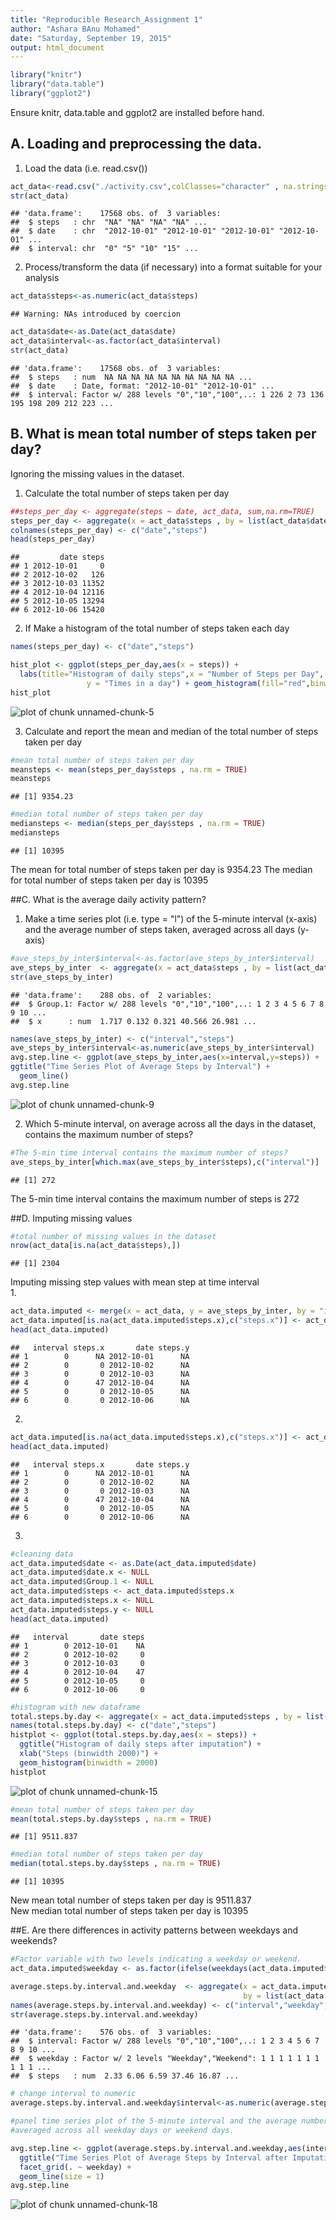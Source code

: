 ```yaml
---
title: "Reproducible Research_Assignment 1"
author: "Ashara BAnu Mohamed"
date: "Saturday, September 19, 2015"
output: html_document
---
```



```r
library("knitr")
library("data.table")
library("ggplot2")
```
Ensure knitr, data.table and ggplot2 are installed before hand.


## A. Loading and preprocessing the data.

1.  Load the data (i.e. read.csv())

```r
act_data<-read.csv("./activity.csv",colClasses="character" , na.strings="Not Available")
str(act_data)
```

```
## 'data.frame':	17568 obs. of  3 variables:
##  $ steps   : chr  "NA" "NA" "NA" "NA" ...
##  $ date    : chr  "2012-10-01" "2012-10-01" "2012-10-01" "2012-10-01" ...
##  $ interval: chr  "0" "5" "10" "15" ...
```
2.  Process/transform the data (if necessary) into a format suitable for your analysis

```r
act_data$steps<-as.numeric(act_data$steps)
```

```
## Warning: NAs introduced by coercion
```

```r
act_data$date<-as.Date(act_data$date)  
act_data$interval<-as.factor(act_data$interval)
str(act_data)
```

```
## 'data.frame':	17568 obs. of  3 variables:
##  $ steps   : num  NA NA NA NA NA NA NA NA NA NA ...
##  $ date    : Date, format: "2012-10-01" "2012-10-01" ...
##  $ interval: Factor w/ 288 levels "0","10","100",..: 1 226 2 73 136 195 198 209 212 223 ...
```
## B. What is mean total number of steps taken per day?
Ignoring the missing values in the dataset.

1.  Calculate the total number of steps taken per day

```r
##steps_per_day <- aggregate(steps ~ date, act_data, sum,na.rm=TRUE)
steps_per_day <- aggregate(x = act_data$steps , by = list(act_data$date), FUN = sum ,na.rm=TRUE)
colnames(steps_per_day) <- c("date","steps")
head(steps_per_day)
```

```
##         date steps
## 1 2012-10-01     0
## 2 2012-10-02   126
## 3 2012-10-03 11352
## 4 2012-10-04 12116
## 5 2012-10-05 13294
## 6 2012-10-06 15420
```
2.  If  Make a histogram of the total number of steps taken each day

```r
names(steps_per_day) <- c("date","steps")

hist_plot <- ggplot(steps_per_day,aes(x = steps)) +
  labs(title="Histogram of daily steps",x = "Number of Steps per Day", 
                 y = "Times in a day") + geom_histogram(fill="red",binwidth = 2000)
hist_plot
```

![plot of chunk unnamed-chunk-5](figure/unnamed-chunk-5-1.png) 

3.  Calculate and report the mean and median of the total number of steps taken per day

```r
#mean total number of steps taken per day 
meansteps <- mean(steps_per_day$steps , na.rm = TRUE)
meansteps
```

```
## [1] 9354.23
```


```r
#median total number of steps taken per day
mediansteps <- median(steps_per_day$steps , na.rm = TRUE)
mediansteps
```

```
## [1] 10395
```
The mean for total number of steps taken per day is 9354.23 
The median for total number of steps taken per day is 10395   


##C.  What is the average daily activity pattern?

1.  Make a time series plot (i.e. type = "l") of the 5-minute interval (x-axis) and the average number of steps taken, averaged across all days (y-axis)


```r
#ave_steps_by_inter$interval<-as.factor(ave_steps_by_inter$interval)
ave_steps_by_inter  <- aggregate(x = act_data$steps , by = list(act_data$interval), FUN = mean ,na.rm=TRUE)
str(ave_steps_by_inter)
```

```
## 'data.frame':	288 obs. of  2 variables:
##  $ Group.1: Factor w/ 288 levels "0","10","100",..: 1 2 3 4 5 6 7 8 9 10 ...
##  $ x      : num  1.717 0.132 0.321 40.566 26.981 ...
```


```r
names(ave_steps_by_inter) <- c("interval","steps")
ave_steps_by_inter$interval<-as.numeric(ave_steps_by_inter$interval)
avg.step.line <- ggplot(ave_steps_by_inter,aes(x=interval,y=steps)) +
ggtitle("Time Series Plot of Average Steps by Interval") +
  geom_line()
avg.step.line 
```

![plot of chunk unnamed-chunk-9](figure/unnamed-chunk-9-1.png) 

2.  Which 5-minute interval, on average across all the days in the dataset, contains the maximum number of steps?

```r
#The 5-min time interval contains the maximum number of steps?
ave_steps_by_inter[which.max(ave_steps_by_inter$steps),c("interval")]
```

```
## [1] 272
```
The 5-min time interval contains the maximum number of steps is 272

##D.  Imputing missing values


```r
#total number of missing values in the dataset
nrow(act_data[is.na(act_data$steps),])
```

```
## [1] 2304
```
Imputing missing step values with mean step at time interval  
1.

```r
act_data.imputed <- merge(x = act_data, y = ave_steps_by_inter, by = "interval", all.x = TRUE)
act_data.imputed[is.na(act_data.imputed$steps.x),c("steps.x")] <- act_data.imputed[is.na(act_data.imputed$steps.x),c("steps.y")]
head(act_data.imputed)
```

```
##   interval steps.x       date steps.y
## 1        0      NA 2012-10-01      NA
## 2        0       0 2012-10-02      NA
## 3        0       0 2012-10-03      NA
## 4        0      47 2012-10-04      NA
## 5        0       0 2012-10-05      NA
## 6        0       0 2012-10-06      NA
```
2.

```r
act_data.imputed[is.na(act_data.imputed$steps.x),c("steps.x")] <- act_data.imputed[is.na(act_data.imputed$steps.x),c("steps.y")]
head(act_data.imputed)
```

```
##   interval steps.x       date steps.y
## 1        0      NA 2012-10-01      NA
## 2        0       0 2012-10-02      NA
## 3        0       0 2012-10-03      NA
## 4        0      47 2012-10-04      NA
## 5        0       0 2012-10-05      NA
## 6        0       0 2012-10-06      NA
```
3.

```r
#cleaning data
act_data.imputed$date <- as.Date(act_data.imputed$date)
act_data.imputed$date.x <- NULL
act_data.imputed$Group.1 <- NULL
act_data.imputed$steps <- act_data.imputed$steps.x
act_data.imputed$steps.x <- NULL
act_data.imputed$steps.y <- NULL
head(act_data.imputed)
```

```
##   interval       date steps
## 1        0 2012-10-01    NA
## 2        0 2012-10-02     0
## 3        0 2012-10-03     0
## 4        0 2012-10-04    47
## 5        0 2012-10-05     0
## 6        0 2012-10-06     0
```


```r
#histogram with new dataframe
total.steps.by.day <- aggregate(x = act_data.imputed$steps , by = list(act_data.imputed$date), FUN = sum ,na.rm=TRUE)
names(total.steps.by.day) <- c("date","steps")
histplot <- ggplot(total.steps.by.day,aes(x = steps)) +
  ggtitle("Histogram of daily steps after imputation") +
  xlab("Steps (binwidth 2000)") +
  geom_histogram(binwidth = 2000)
histplot
```

![plot of chunk unnamed-chunk-15](figure/unnamed-chunk-15-1.png) 


```r
#mean total number of steps taken per day
mean(total.steps.by.day$steps , na.rm = TRUE)
```

```
## [1] 9511.837
```


```r
#median total number of steps taken per day
median(total.steps.by.day$steps , na.rm = TRUE)
```

```
## [1] 10395
```

New mean total number of steps taken per day is 9511.837  
New median total number of steps taken per day is 10395

##E.  Are there differences in activity patterns between weekdays and weekends?

```r
#Factor variable with two levels indicating a weekday or weekend.
act_data.imputed$weekday <- as.factor(ifelse(weekdays(act_data.imputed$date) %in% c("Saturday","Sunday"), "Weekend", "Weekday")) 

average.steps.by.interval.and.weekday  <- aggregate(x = act_data.imputed$steps , 
                                                    by = list(act_data.imputed$interval,act_data.imputed$weekday), FUN = mean ,na.rm=TRUE)
names(average.steps.by.interval.and.weekday) <- c("interval","weekday","steps")
str(average.steps.by.interval.and.weekday)
```

```
## 'data.frame':	576 obs. of  3 variables:
##  $ interval: Factor w/ 288 levels "0","10","100",..: 1 2 3 4 5 6 7 8 9 10 ...
##  $ weekday : Factor w/ 2 levels "Weekday","Weekend": 1 1 1 1 1 1 1 1 1 1 ...
##  $ steps   : num  2.33 6.06 6.59 37.46 16.87 ...
```

```r
# change interval to numeric
average.steps.by.interval.and.weekday$interval<-as.numeric(average.steps.by.interval.and.weekday$interval)

#panel time series plot of the 5-minute interval and the average number of steps taken 
#averaged across all weekday days or weekend days.

avg.step.line <- ggplot(average.steps.by.interval.and.weekday,aes(interval,steps)) +
  ggtitle("Time Series Plot of Average Steps by Interval after Imputation") +
  facet_grid(. ~ weekday) +
  geom_line(size = 1)
avg.step.line  
```

![plot of chunk unnamed-chunk-18](figure/unnamed-chunk-18-1.png) 




